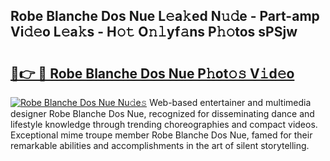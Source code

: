 ## Robe Blanche Dos Nue L𝚎a𝚔ed N𝚞𝚍e - Part-amp Vi𝚍𝚎o L𝚎a𝚔s - H𝚘𝚝 O𝚗𝚕yf𝚊ns P𝚑𝚘tos sPSjw

# <h2><a href="http://kf8cupi.oniu.top/?m=Robe+Blanche+Dos+Nue">🔗👉 🔴 Robe Blanche Dos Nue P𝚑ot𝚘𝚜 V𝚒d𝚎o</a></h2>

[![Robe Blanche Dos Nue Nu𝚍e𝚜](https://i.imgur.com/0qMVB7G.gif)](http://kf8cupi.oniu.top/?m=Robe+Blanche+Dos+Nue)
Web-based entertainer and multimedia designer Robe Blanche Dos Nue, recognized for disseminating dance and lifestyle knowledge through trending choreographies and compact videos. Exceptional mime troupe member Robe Blanche Dos Nue, famed for their remarkable abilities and accomplishments in the art of silent storytelling.  
